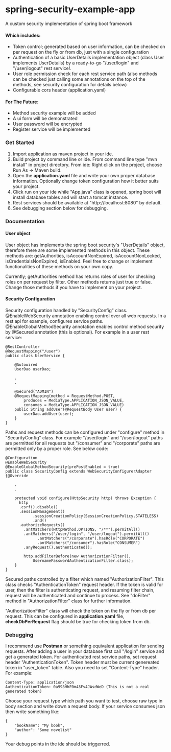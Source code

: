 # spring-security-example-app
A custom security implementation of  spring boot framework

#### Which includes:

 - Token control; generated based on user information, can be checked on per request on the fly or from db, just with a single configuration
 - Authentication of a basic UserDetails implementation object (class User implements UserDetails) by a ready-to-go "/user/login" and "/user/logout" rest service!.
 - User role permission check for each rest service path (also methods can be checked just calling some annotations on the top of the methods, see security configuration for details below)
 - Configurable cors header (application.yaml)

#### For The Future:
 - Method security example will be added
 - A ui form will be demonstrated
 - User password will be encrypted
 - Register service will be implemented
 

### **Get Started**

 1. Import application as maven project in your ide.
 2. Build project by command line or ide. From command line type "mvn install" in project directory. From ide: Right click on the project, choose Run As -> Maven build.
 3. Open the **application.yaml** file and write your own proper database information. Optionally change token configuration how it better suits your project.
 4. Click run on your ide while "App.java" class is opened, spring boot will install database tables and will start a tomcat instance.
 5. Rest services should be available at "http://localhost:8080" by default.
 6. See debugging section below for debugging.


### **Documentation**

#### **User object**
User object has implements the spring boot security's "UserDetails" object, therefore there are some implemented methods in this object. These methods are: getAuthorities, isAccountNonExpired, isAccountNonLocked, isCredentialsNonExpired, isEnabled. Feel free to change or implement functionalities of these methods on your own copy.

Currently; getAuthorities method has returns roles of user for checking roles on per request by filter.
Other methods returns just true or false. Change those methods if you have to implement on your project.

#### **Security Configuration**
Security configuration handled by "SecurityConfig" class. @EnableWebSecurity annotation enabling control over all web requests. In a rest api for example, configures service paths. @EnableGlobalMethodSecurity annotation enables control method security by @Secured annotation (this is optional). For example in a user rest service:

    @RestController
    @RequestMapping("/user")
    public class UserService {

        @Autowired
        UserDao userDao;

        .
        .

        @Secured("ADMIN")
        @RequestMapping(method = RequestMethod.POST, 
            produces = MediaType.APPLICATION_JSON_VALUE, 
            consumes = MediaType.APPLICATION_JSON_VALUE)
        public String addUser(@RequestBody User user) {
            userDao.addUser(user);
        }
    }

Paths and request methods can be configured under "configure" method in "SecurityConfig" class. 
For example "/user/login" and "/user/logout" paths are permitted for all requests but "/consumer" and "/corporate" paths are permitted only by a proper role. See below code:

    @Configuration
    @EnableWebSecurity
    @EnableGlobalMethodSecurity(prePostEnabled = true)
    public class SecurityConfig extends WebSecurityConfigurerAdapter {@Override

		.
		.
		
	    protected void configure(HttpSecurity http) throws Exception {
          http
          .csrf().disable()
          .sessionManagement()
                .sessionCreationPolicy(SessionCreationPolicy.STATELESS)
                .and()
          .authorizeRequests()
            .antMatchers(HttpMethod.OPTIONS, "/**").permitAll()
            .antMatchers("/user/login", "/user/logout").permitAll()
                  .antMatchers("/corporate").hasRole("CORPORATE")
                  .antMatchers("/consumer").hasRole("CONSUMER")
            .anyRequest().authenticated();

            http.addFilterBefore(new AuthorizationFilter(), 
                UsernamePasswordAuthenticationFilter.class);
	    }
    }

Secured paths controlled by a filter which named "AuthorizationFilter". This class checks "AuthenticationToken" request header. If the token is valid for user, then the filter is authenticating request, and resuming filter chain, request will be authenticated and continue to process. See "doFilter" method in "AuthorizationFilter" class for further information.

"AuthorizationFilter" class will check the token on the fly or from db per request. This can be configured in **application.yaml** file, **checkDbPerRequest** flag should be true for checking token from db.

### **Debugging**
I recommend use **Postman** or something equivalent application for sending requests. After adding a user in your database first call "/login" service and get a generated token. For authenticated rest service paths, set request header "AuthenticationToken". Token header must be current genereated token in "user_token" table. Also you need to set "Content-Type" header.  For example:

    Content-Type: application/json
    AuthenticationToken: 0a998HhF0m43Fv4JAsdWeD (This is not a real generated token)

Choose your request type which path you want to test, choose raw type in body section and write down a request body. If your service consumes json then write something like:

    {
    	"bookName": "My book",
    	"author": "Some novelist"
    }
Your debug points in the ide should be triggerred.
